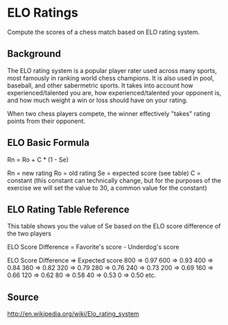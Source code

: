 # ELO Ratings

Compute the scores of a chess match based on ELO rating system.

## Background

The ELO rating system is a popular player rater used across many sports, most famously in ranking world chess champions. It is also used in pool, baseball, and other sabermetric sports. It takes into account how experienced/talented you are, how experienced/talented your opponent is, and how much weight a win or loss should have on your rating.

When two chess players compete, the winner effectively "takes" rating points from their opponent. 

## ELO Basic Formula

Rn = Ro + C * (1 - Se)

Rn = new rating
Ro = old rating
Se = expected score (see table)
C = constant (this constant can technically change, but for the purposes of the exercise we will set the value to 30, a common value for the constant)

## ELO Rating Table Reference
This table shows you the value of Se based on the ELO score difference of the two players

ELO Score Difference = Favorite's score - Underdog's score

ELO Score Difference => Expected score
800 => 0.97
600 => 0.93
400 => 0.84
360 => 0.82
320 => 0.79
280 => 0.76
240 => 0.73
200 => 0.69
160 => 0.66
120 => 0.62
80 => 0.58
40 => 0.53
0 => 0.50
etc.

## Source
http://en.wikipedia.org/wiki/Elo_rating_system
